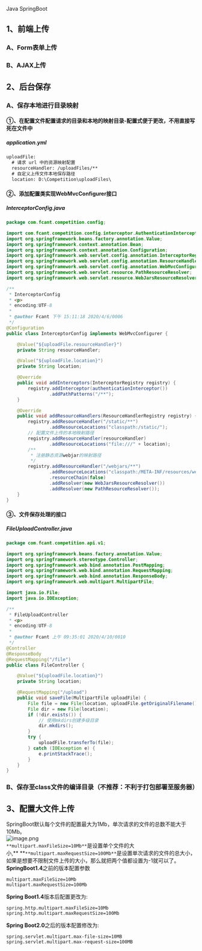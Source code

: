 Java SpringBoot
<a name="6180e2a3"></a>
## 1、前端上传
<a name="iZaP7"></a>
### A、Form表单上传

<a name="2oFnl"></a>
### B、AJAX上传

<a name="NS6bk"></a>
## 2、后台保存
<a name="WVgjG"></a>
### A、保存本地进行目录映射
<a name="jCgUP"></a>
#### ①、在配置文件配置请求的目录和本地的映射目录-配置式便于更改，不用直接写死在文件中
<a name="nkBgl"></a>
##### application.yml
```xml
uploadFile:
  # 请求 url 中的资源映射配置
  resourceHandler: /uploadFiles/**
  # 自定义上传文件本地保存路径
  location: D:\Competition\uploadFiles\
```
<a name="2RwgF"></a>
#### ②、添加配置类实现WebMvcConfigurer接口
<a name="rw1wS"></a>
##### InterceptorConfig.java
```java
package com.fcant.competition.config;

import com.fcant.competition.config.interceptor.AuthenticationInterceptor;
import org.springframework.beans.factory.annotation.Value;
import org.springframework.context.annotation.Bean;
import org.springframework.context.annotation.Configuration;
import org.springframework.web.servlet.config.annotation.InterceptorRegistry;
import org.springframework.web.servlet.config.annotation.ResourceHandlerRegistry;
import org.springframework.web.servlet.config.annotation.WebMvcConfigurer;
import org.springframework.web.servlet.resource.PathResourceResolver;
import org.springframework.web.servlet.resource.WebJarsResourceResolver;

/**
 * InterceptorConfig
 * <p>
 * encoding:UTF-8
 *
 * @author Fcant 下午 15:11:18 2020/4/6/0006
 */
@Configuration
public class InterceptorConfig implements WebMvcConfigurer {

    @Value("${uploadFile.resourceHandler}")
    private String resourceHandler;

    @Value("${uploadFile.location}")
    private String location;

    @Override
    public void addInterceptors(InterceptorRegistry registry) {
        registry.addInterceptor(authenticationInterceptor())
                .addPathPatterns("/**");
    }

    @Override
    public void addResourceHandlers(ResourceHandlerRegistry registry) {
        registry.addResourceHandler("/static/**")
                .addResourceLocations("classpath:/static/");
        // 配置文件上传的本地映射路径
        registry.addResourceHandler(resourceHandler)
                .addResourceLocations("file:///" + location);
        /**
         * 注册静态资源webjar的映射路径
         */
        registry.addResourceHandler("/webjars/**")
                .addResourceLocations("classpath:/META-INF/resources/webjars/")
                .resourceChain(false)
                .addResolver(new WebJarsResourceResolver())
                .addResolver(new PathResourceResolver());
    }
}
```
<a name="Db6P5"></a>
#### ③、文件保存处理的接口
<a name="wJZPx"></a>
##### FileUploadController.java
```java
package com.fcant.competition.api.v1;

import org.springframework.beans.factory.annotation.Value;
import org.springframework.stereotype.Controller;
import org.springframework.web.bind.annotation.PostMapping;
import org.springframework.web.bind.annotation.RequestMapping;
import org.springframework.web.bind.annotation.ResponseBody;
import org.springframework.web.multipart.MultipartFile;

import java.io.File;
import java.io.IOException;

/**
 * FileUploadController
 * <p>
 * encoding:UTF-8
 *
 * @author Fcant 上午 09:35:01 2020/4/10/0010
 */
@Controller
@ResponseBody
@RequestMapping("/file")
public class FileController {

    @Value("${uploadFile.location}")
    private String location;

    @RequestMapping("/upload")
    public void saveFile(MultipartFile uploadFile) {
        File file = new File(location, uploadFile.getOriginalFilename());
        File dir = new File(location);
        if (!dir.exists()) {
            // 使用mkdirs创建多级目录
            dir.mkdirs();
        }
        try {
            uploadFile.transferTo(file);
        } catch (IOException e) {
            e.printStackTrace();
        }
    }
}

```
<a name="b6a887dc"></a>
### B、保存至class文件的编译目录（不推荐：不利于打包部署至服务器）
<a name="8MMVZ"></a>
## 3、配置大文件上传
SpringBoot默认每个文件的配置最大为1Mb，单次请求的文件的总数不能大于10Mb。<br />![image.png](https://cdn.nlark.com/yuque/0/2020/png/396745/1609210365123-24d26c48-3965-4080-9bba-92119de29a2c.png#averageHue=%23e8e7e7&height=70&id=p326l&originHeight=210&originWidth=2520&originalType=binary&ratio=1&rotation=0&showTitle=false&size=70120&status=done&style=none&title=&width=840)<br />`**multipart.maxFileSize=10Mb**`是设置单个文件的大小,** **`**multipart.maxRequestSize=100Mb**`是设置单次请求的文件的总大小，如果是想要不限制文件上传的大小，那么就把两个值都设置为-1就可以了。<br />**SpringBoot1.4**之前的版本配置参数
```
multipart.maxFileSize=10Mb
multipart.maxRequestSize=100Mb
```
**Spring Boot1.4**版本后配置更改为:
```
spring.http.multipart.maxFileSize=10Mb  
spring.http.multipart.maxRequestSize=100Mb
```
**Spring Boot2.0**之后的版本配置修改为:
```
spring.servlet.multipart.max-file-size=10MB  
spring.servlet.multipart.max-request-size=100MB
```
